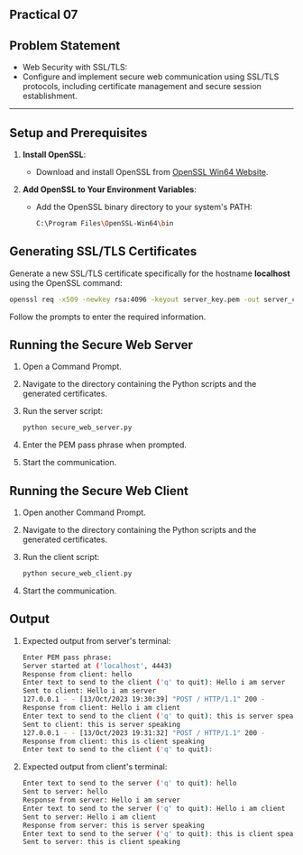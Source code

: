 ## Practical 07

## Problem Statement

* Web Security with SSL/TLS:
* Configure and implement secure web communication using SSL/TLS protocols, including certificate management and secure session establishment.

---

## Setup and Prerequisites

1. **Install OpenSSL**:
   - Download and install OpenSSL from [OpenSSL Win64 Website](https://slproweb.com/products/Win32OpenSSL.html).
   
2. **Add OpenSSL to Your Environment Variables**:
   - Add the OpenSSL binary directory to your system's PATH:
     ```bash
     C:\Program Files\OpenSSL-Win64\bin
     ```

## Generating SSL/TLS Certificates

Generate a new SSL/TLS certificate specifically for the hostname **localhost** using the OpenSSL command:
```bash
openssl req -x509 -newkey rsa:4096 -keyout server_key.pem -out server_cert.pem -days 365 -subj "/CN=localhost"
```

Follow the prompts to enter the required information.

## Running the Secure Web Server

1. Open a Command Prompt.

2. Navigate to the directory containing the Python scripts and the generated certificates.

3. Run the server script:
   ```bash
   python secure_web_server.py
   ```

4. Enter the PEM pass phrase when prompted.

5. Start the communication.

## Running the Secure Web Client

1. Open another Command Prompt.

2. Navigate to the directory containing the Python scripts and the generated certificates.

3. Run the client script:
   ```bash
   python secure_web_client.py
   ```

4. Start the communication.


## Output

1. Expected output from server's terminal:
   ```bash
   Enter PEM pass phrase:
   Server started at ('localhost', 4443)
   Response from client: hello
   Enter text to send to the client ('q' to quit): Hello i am server
   Sent to client: Hello i am server
   127.0.0.1 - - [13/Oct/2023 19:30:39] "POST / HTTP/1.1" 200 -
   Response from client: Hello i am client
   Enter text to send to the client ('q' to quit): this is server speaking
   Sent to client: this is server speaking
   127.0.0.1 - - [13/Oct/2023 19:31:32] "POST / HTTP/1.1" 200 -
   Response from client: this is client speaking
   Enter text to send to the client ('q' to quit): 
   ```
   
2. Expected output from client's terminal:
   ```bash
   Enter text to send to the server ('q' to quit): hello
   Sent to server: hello
   Response from server: Hello i am server
   Enter text to send to the server ('q' to quit): Hello i am client
   Sent to server: Hello i am client
   Response from server: this is server speaking
   Enter text to send to the server ('q' to quit): this is client speaking
   Sent to server: this is client speaking
   ```